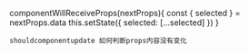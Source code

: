 
componentWillReceiveProps(nextProps){
        const { selected } = nextProps.data
        this.setState({
            selected: [...selected]
        })
    }
    
    
    shouldcomponentupdate 如何判断props内容没有变化